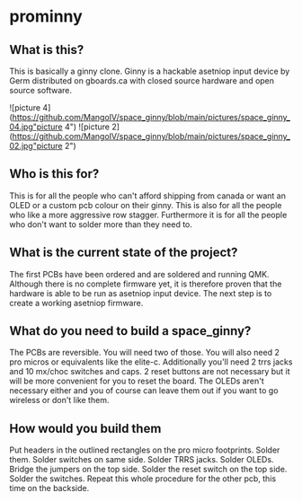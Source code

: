 # prominny
## What is this?
This is basically a ginny clone. Ginny is a hackable asetniop input device by Germ distributed on gboards.ca with closed source hardware and open source software.

![picture 4](https://github.com/MangoIV/space_ginny/blob/main/pictures/space_ginny_04.jpg"picture 4")
![picture 2](https://github.com/MangoIV/space_ginny/blob/main/pictures/space_ginny_02.jpg"picture 2")

## Who is this for?
This is for all the people who can't afford shipping from canada or want an OLED or a custom pcb colour on their ginny. 
This is also for all the people who like a more aggressive row stagger.
Furthermore it is for all the people who don't want to solder more than they need to. 

## What is the current state of the project?
The first PCBs have been ordered and are soldered and running QMK. Although there is no complete firmware yet, it is therefore proven that the hardware is able to be run as asetniop input device.
The next step is to create a working asetniop firmware. 

## What do you need to build a space_ginny?
The PCBs are reversible. You will need two of those. You will also need 2 pro micros or equivalents like the elite-c. Additionally you'll need 2 trrs jacks and 10 mx/choc switches and caps. 
2 reset buttons are not necessary but it will be more convenient for you to reset the board. The OLEDs aren't necessary either and you of course can leave them out if you want to go wireless or don't like them.

## How would you build them
Put headers in the outlined rectangles on the pro micro footprints. Solder them. Solder switches on same side. Solder TRRS jacks. Solder OLEDs. Bridge the jumpers on the top side. Solder the reset switch on the top side. Solder the switches. 
Repeat this whole procedure for the other pcb, this time on the backside.

